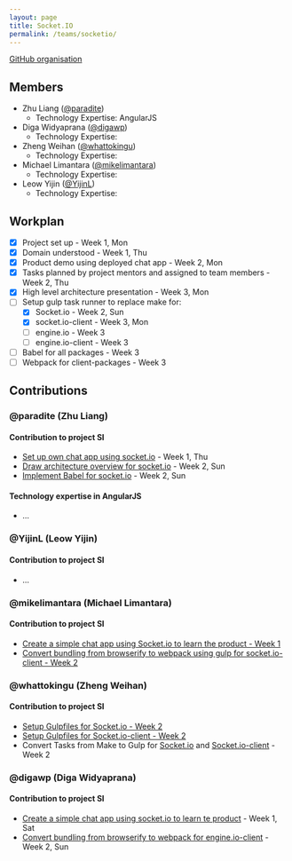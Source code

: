 ```yaml
---
layout: page
title: Socket.IO
permalink: /teams/socketio/
---
```


[GitHub organisation](https://github.com/nus-fboa2016-si)

## Members
 - Zhu Liang ([@paradite](http://paradite.com))
   - Technology Expertise: AngularJS
 - Diga Widyaprana ([@digawp](http://digawp.blogspot.sg/))
   - Technology Expertise:
 - Zheng Weihan ([@whattokingu](http://medium.com/@whattokingu))
   - Technology Expertise:
 - Michael Limantara ([@mikelimantara](http://medium.com/@mikelimantara))
   - Technology Expertise:
 - Leow Yijin ([@YijinL](#))
   - Technology Expertise:

## Workplan

* [x] Project set up - Week 1, Mon
* [x] Domain understood - Week 1, Thu
* [x] Product demo using deployed chat app - Week 2, Mon
* [x] Tasks planned by project mentors and assigned to team members - Week 2, Thu
* [x] High level architecture presentation - Week 3, Mon
* [ ] Setup gulp task runner to replace make for:
  * [x] Socket.io - Week 2, Sun
  * [x] socket.io-client - Week 3, Mon
  * [ ] engine.io - Week 3
  * [ ] engine.io-client - Week 3
* [ ] Babel for all packages - Week 3
* [ ] Webpack for client-packages - Week 3

## Contributions

### @paradite (Zhu Liang)

#### Contribution to project SI
* [Set up own chat app using socket.io](https://github.com/paradite/socket-io-chat) - Week 1, Thu
* [Draw architecture overview for socket.io](http://www.gliffy.com/go/publish/9806563) - Week 2, Sun
* [Implement Babel for socket.io](https://github.com/nus-fboa2016-si/socket.io/blame/babel/gulpfile.js) - Week 2, Sun

#### Technology expertise in AngularJS
* ...

### @YijinL (Leow Yijin)

#### Contribution to project SI
* ...

### @mikelimantara (Michael Limantara)

#### Contribution to project SI
* [Create a simple chat app using Socket.io to learn the product - Week 1](https://github.com/mikelimantara/socket-io-chat)
* [Convert bundling from browserify to webpack using gulp for socket.io-client - Week 2](https://github.com/nus-fboa2016-si/socket.io-client/tree/webpack)

### @whattokingu (Zheng Weihan)

#### Contribution to project SI
* [Setup Gulpfiles for Socket.io - Week 2](https://github.com/nus-fboa2016-si/socket.io/pull/1)
* [Setup Gulpfiles for Socket.io-client - Week 2](https://github.com/nus-fboa2016-si/socket.io-client/pull/1)
* Convert Tasks from Make to Gulp for [Socket.io](https://github.com/nus-fboa2016-si/socket.io/pull/3) and [Socket.io-client](https://github.com/nus-fboa2016-si/socket.io-client/pull/1) - Week 2

### @digawp (Diga Widyaprana)

#### Contribution to project SI
* [Create a simple chat app using socket.io to learn te product](https://github.com/digawp/socket-io-chat) - Week 1, Sat
* [Convert bundling from browserify to webpack for engine.io-client](https://github.com/nus-fboa2016-si/engine.io-client/tree/webpack) - Week 2, Sun
